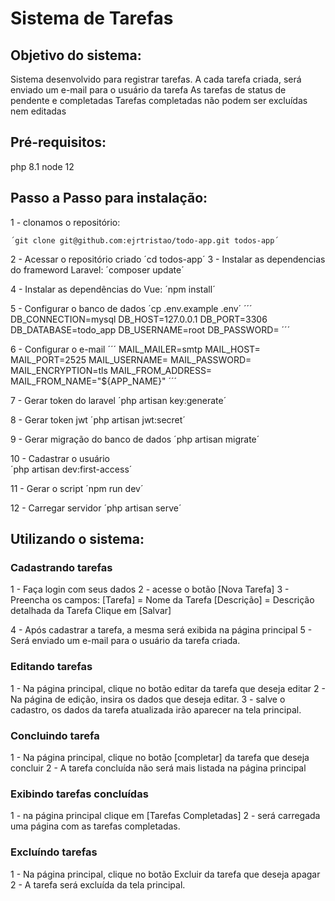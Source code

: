 # Sistema de Tarefas
## Objetivo do sistema:

Sistema desenvolvido para registrar tarefas.
A cada tarefa criada, será enviado um e-mail para o usuário da tarefa
As tarefas de status de pendente e completadas
Tarefas completadas não podem ser excluídas nem editadas

## Pré-requisitos:
php 8.1
node 12

## Passo a Passo para instalação:

1 - clonamos o repositório:

	´git clone git@github.com:ejrtristao/todo-app.git todos-app´
2 - Acessar o repositório criado
	´cd todos-app´
3 - Instalar as dependencias do frameword Laravel:
	´composer update´
	
4 - Instalar as dependências do Vue:
	´npm install´

5 - Configurar o banco de dados
	´cp .env.example .env´
	´´´
	DB_CONNECTION=mysql
	DB_HOST=127.0.0.1
	DB_PORT=3306
	DB_DATABASE=todo_app
	DB_USERNAME=root
	DB_PASSWORD=
	´´´
	
6 - Configurar o e-mail
	´´´
	MAIL_MAILER=smtp
	MAIL_HOST=
	MAIL_PORT=2525
	MAIL_USERNAME=
	MAIL_PASSWORD=
	MAIL_ENCRYPTION=tls
	MAIL_FROM_ADDRESS=
	MAIL_FROM_NAME="${APP_NAME}"
	´´´
	
7 - Gerar token do laravel
	´php artisan key:generate´

8 - Gerar token jwt
	´php artisan jwt:secret´

9 - Gerar migração do banco de dados
	´php artisan migrate´
	
10 - Cadastrar o usuário	
	´php artisan dev:first-access´

11 - Gerar o script
	´npm run dev´

12 - Carregar servidor
	´php artisan serve´
	
## Utilizando o sistema:

### Cadastrando tarefas
1 - Faça login com seus dados
2 - acesse o botão [Nova Tarefa]
3 - Preencha os campos:
	[Tarefa] = Nome da Tarefa
	[Descrição] = Descrição detalhada da Tarefa
	Clique em 
	[Salvar]

4 - Após cadastrar a tarefa, a mesma será exibida na página principal
5 - Será enviado um e-mail para o usuário da tarefa criada.

### Editando tarefas
1 - Na página principal, clique no botão editar da tarefa que deseja editar
2 - Na página de edição, insira os dados que deseja editar.
3 - salve o cadastro, os dados da tarefa atualizada irão aparecer na tela principal.

###  Concluindo tarefa
1 - Na página principal, clique no botão [completar] da tarefa que deseja concluir
2 - A tarefa concluída não será mais listada na página principal

###  Exibindo tarefas concluídas
1 - na página principal clique em [Tarefas Completadas]
2 - será carregada uma página com as tarefas completadas.

### Excluíndo tarefas
1 - Na página principal, clique no botão Excluir da tarefa que deseja apagar
2 - A tarefa será excluída da tela principal.

